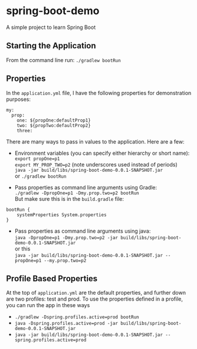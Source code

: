 # spring-boot-demo
A simple project to learn Spring Boot

## Starting the Application
From the command line run: `./gradlew bootRun`

## Properties
In the `application.yml` file, I have the following properties for demonstration purposes:  

```
my:
  prop:
    one: ${propOne:defaultProp1}
    two: ${propTwo:defaultProp2}
    three:
```

There are many ways to pass in values to the application. Here are a few:
* Environment variables (you can specify either hierarchy or short name):  
`export propOne=p1`  
`export MY_PROP_TWO=p2` (note underscores used instead of periods)  
`java -jar build/libs/spring-boot-demo-0.0.1-SNAPSHOT.jar`  
or `./gradlew bootRun`  
   
* Pass properties as command line arguments using Gradle:  
`./gradlew -DpropOne=p1 -Dmy.prop.two=p2 bootRun`  
But make sure this is in the `build.gradle` file:  

```
bootRun {
    systemProperties System.properties
}
```

* Pass properties as command line arguments using java:  
`java -DpropOne=p1 -Dmy.prop.two=p2 -jar build/libs/spring-boot-demo-0.0.1-SNAPSHOT.jar`  
or this  
`java -jar build/libs/spring-boot-demo-0.0.1-SNAPSHOT.jar --propOne=p1 --my.prop.two=p2`

## Profile Based Properties
At the top of `application.yml` are the default properties, and further down are two profiles: test and prod.  To use the properties defined in a profile, you can run the app in these ways  
* `./gradlew -Dspring.profiles.active=prod bootRun`
* `java -Dspring.profiles.active=prod -jar build/libs/spring-boot-demo-0.0.1-SNAPSHOT.jar`
* `java -jar build/libs/spring-boot-demo-0.0.1-SNAPSHOT.jar --spring.profiles.active=prod`
